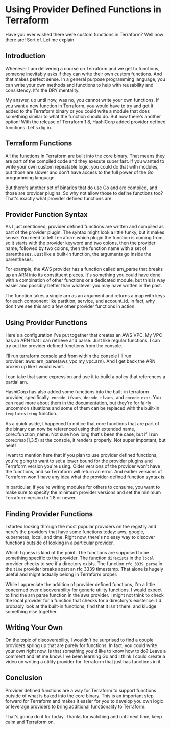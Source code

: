 # Using Provider Defined Functions in Terraform

Have you ever wished there were custom functions in Terraform? Well now there are! Sort of. Let me explain.

## Introduction

Whenever I am delivering a course on Terraform and we get to functions, someone inevitably asks if they can write their own custom functions. And that makes perfect sense. In a general purpose programming language, you can write your own methods and functions to help with reusability and consistency. It's the DRY mentality.

My answer, up until now, was no, you cannot write your own functions. If you want a new function in Terraform, you would have to try and get it added to the Terraform binary or you could write a module that does something similar to what the function should do. But now there's another option! With the release of Terraform 1.8, HashiCorp added provider defined functions. Let's dig in.

## Terraform Functions

All the functions in Terraform are built into the core binary. That means they are part of the compiled code and they execute super fast. If you wanted to write your own custom repeatable logic, you could do that with modules, but those are slower and don't have access to the full power of the Go programming language.

But there's another set of binaries that do use Go and are compiled, and those are provider plugins. So why not allow those to define functions too? That's exactly what provider defined functions are.

## Provider Function Syntax

As I just mentioned, provider defined functions are written and compiled as part of the provider plugin. The syntax might look a little funky, but it makes sense. You need to tell Terraform which plugin the function is coming from, so it starts with the provider keyword and two colons, then the provider name, followed by two colons, then the function name with a set of parentheses. Just like a built-in function, the arguments go inside the parentheses.

For example, the AWS provider has a function called arn_parse that breaks up an ARN into its constituent pieces. It's something you could have done with a combination of other functions or a dedicated module, but this is way easier and possibly better than whatever you may have written in the past.

The function takes a single arn as an argument and returns a map with keys for each component like partition, service, and account_id. In fact, why don't we see this and a few other provider functions in action.

## Using Provider Functions

Here's a configuration I've put together that creates an AWS VPC. My VPC has an ARN that I can retrieve and parse. Just like regular functions, I can try out the provider defined functions from the console.

I'll run terraform console and from within the console I'll run provider::aws::arn_parse(aws_vpc.my_vpc.arn). And I get back the ARN broken up like I would want.

I can take that same expression and use it to build a policy that references a partial arn.

HashiCorp has also added some functions into the built-in terraform provider, specifically: `encode_tfvars`, `decode_tfvars`, and `encode_expr`. You can read more about [them in the documentation](https://developer.hashicorp.com/terraform/language/functions/terraform-encode_tfvars), but they're for fairly uncommon situations and some of them can be replaced with the built-in `templatestring` function.

As a quick aside, I happened to notice that core functions that are part of the binary can now be referenced using their extended name, core::function_name. Not sure how long that's been the case, but if I run core::max(1,3,5) at the console, it renders properly. Not super important, but neat!

I want to mention here that if you plan to use provider defined functions, you're going to want to set a lower bound for the provider plugins and Terraform version you're using. Older versions of the provider won't have the functions, and so Terraform will return an error. And earlier versions of Terraform won't have any idea what the provider-defined function syntax is.

In particular, if you're writing modules for others to consume, you want to make sure to specify the minimum provider versions and set the minimum Terraform version to 1.8 or newer.

## Finding Provider Functions

I started looking through the most popular providers on the registry and here's the providers that have some functions today: aws, google, kubernetes, local, and time. Right now, there's no easy way to discover functions outside of looking in a particular provider.

Which I guess is kind of the point. The functions are supposed to be something specific to the provider. The function `direxists` in the `local` provider checks to see if a directory exists. The function `rfc_3339_parse` in the `time` provider breaks apart an rfc 3339 timestamp. That alone is hugely useful and might actually belong in Terraform proper.

While I appreciate the addition of provider defined functions, I'm a little concerned over discoverability for generic utility functions. I would expect to find the arn parse function in the aws provider. I might not think to check the local provider for a function that checks for a directory's existence. I'd probably look at the built-in functions, find that it isn't there, and kludge something else together.

## Writing Your Own

On the topic of discoverability, I wouldn't be surprised to find a couple providers spring up that are purely for functions. In fact, you could write your own right now. Is that something you'd like to know how to do? Leave a comment and let me know. I've been learning Go and I think I could create a video on writing a utility provider for Terraform that just has functions in it.

## Conclusion

Provider defined functions are a way for Terraform to support functions outside of what is baked into the core binary. This is an important step forward for Terraform and makes it easier for you to develop you own logic or leverage providers to bring additional functionality to Terraform.

That's gonna do it for today. Thanks for watching and until next time, keep calm and Terraform on.
